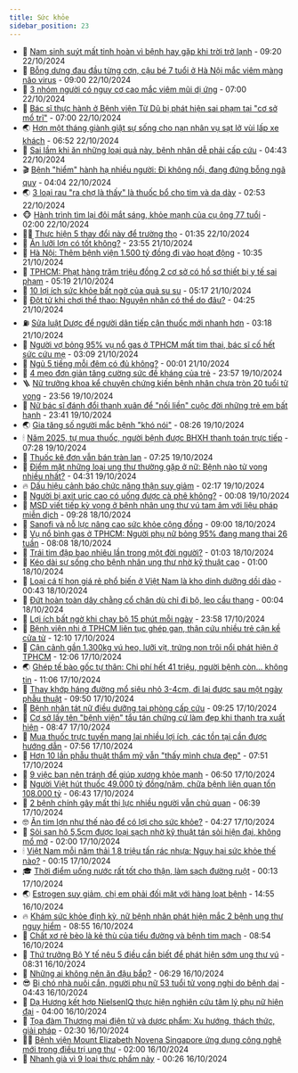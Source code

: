 ```yaml
---
title: Sức khỏe
sidebar_position: 23
---
```


<!-- dantri-suc-khoe:START -->
- 🤔 [Nam sinh suýt mất tinh hoàn vì bệnh hay gặp khi trời trở lạnh](https://dantri.com.vn/suc-khoe/nam-sinh-suyt-mat-tinh-hoan-vi-benh-hay-gap-khi-troi-tro-lanh-20241022153515002.htm) - 09:20 22/10/2024
- 🚦 [Bỗng dưng đau đầu từng cơn, cậu bé 7 tuổi ở Hà Nội mắc viêm màng não virus](https://dantri.com.vn/suc-khoe/bong-dung-dau-dau-tung-con-cau-be-7-tuoi-o-ha-noi-mac-viem-mang-nao-virus-20241022160611928.htm) - 09:00 22/10/2024
- 🤖 [3 nhóm người có nguy cơ cao mắc viêm mũi dị ứng](https://dantri.com.vn/suc-khoe/3-nhom-nguoi-co-nguy-co-cao-mac-viem-mui-di-ung-20241022135048607.htm) - 07:00 22/10/2024
- 🐻 [Bác sĩ thực hành ở Bệnh viện Từ Dũ bị phát hiện sai phạm tại &quot;cơ sở mổ trĩ&quot;](https://dantri.com.vn/suc-khoe/bac-si-thuc-hanh-o-benh-vien-tu-du-bi-phat-hien-sai-pham-tai-co-so-mo-tri-20241022134848130.htm) - 07:00 22/10/2024
- 🌏 [Hơn một tháng giành giật sự sống cho nạn nhân vụ sạt lở vùi lấp xe khách](https://dantri.com.vn/suc-khoe/hon-mot-thang-gianh-giat-su-song-cho-nan-nhan-vu-sat-lo-vui-lap-xe-khach-20241022115353633.htm) - 06:52 22/10/2024
- 👺 [Sai lầm khi ăn những loại quả này, bệnh nhân dễ phải cấp cứu](https://dantri.com.vn/suc-khoe/sai-lam-khi-an-nhung-loai-qua-nay-benh-nhan-de-phai-cap-cuu-20241022114254749.htm) - 04:43 22/10/2024
- 🎬 [Bệnh &quot;hiểm&quot; hành hạ nhiều người: Đi không nổi, đang đứng bỗng ngã quỵ](https://dantri.com.vn/suc-khoe/benh-hiem-hanh-ha-nhieu-nguoi-di-khong-noi-dang-dung-bong-nga-quy-20241022100012838.htm) - 04:04 22/10/2024
- 🌏 [3 loại rau &quot;ra chợ là thấy&quot; là thuốc bổ cho tim và dạ dày](https://dantri.com.vn/suc-khoe/3-loai-rau-ra-cho-la-thay-la-thuoc-bo-cho-tim-va-da-day-20241022072213749.htm) - 02:53 22/10/2024
- 🐵 [Hành trình tìm lại đôi mắt sáng, khỏe mạnh của cụ ông 77 tuổi](https://dantri.com.vn/suc-khoe/hanh-trinh-tim-lai-doi-mat-sang-khoe-manh-cua-cu-ong-77-tuoi-20241021213951699.htm) - 02:00 22/10/2024
- 👨‍🏫 [Thực hiện 5 thay đổi này để trường thọ](https://dantri.com.vn/suc-khoe/thuc-hien-5-thay-doi-nay-de-truong-tho-20241022075512790.htm) - 01:35 22/10/2024
- 🤗 [Ăn lưỡi lợn có tốt không?](https://dantri.com.vn/suc-khoe/an-luoi-lon-co-tot-khong-20241021202243791.htm) - 23:55 21/10/2024
- 🫶 [Hà Nội: Thêm bệnh viện 1.500 tỷ đồng đi vào hoạt động](https://dantri.com.vn/suc-khoe/ha-noi-them-benh-vien-1500-ty-dong-di-vao-hoat-dong-20241021140455533.htm) - 10:35 21/10/2024
- 🙉 [TPHCM: Phạt hàng trăm triệu đồng 2 cơ sở có hồ sơ thiết bị y tế sai phạm](https://dantri.com.vn/suc-khoe/tphcm-phat-hang-tram-trieu-dong-2-co-so-co-ho-so-thiet-bi-y-te-sai-pham-20241021105150567.htm) - 05:19 21/10/2024
- 🦅 [10 lợi ích sức khỏe bất ngờ của quả su su](https://dantri.com.vn/suc-khoe/10-loi-ich-suc-khoe-bat-ngo-cua-qua-su-su-20241021071547881.htm) - 05:17 21/10/2024
- 🐘 [Đột tử khi chơi thể thao: Nguyên nhân có thể do đâu?](https://dantri.com.vn/suc-khoe/dot-tu-khi-choi-the-thao-nguyen-nhan-co-the-do-dau-20241021112350866.htm) - 04:25 21/10/2024
- ⛽️ [Sửa luật Dược để người dân tiếp cận thuốc mới nhanh hơn](https://dantri.com.vn/suc-khoe/sua-luat-duoc-de-nguoi-dan-tiep-can-thuoc-moi-nhanh-hon-20241021100505183.htm) - 03:18 21/10/2024
- 🤡 [Người vợ bỏng 95% vụ nổ gas ở TPHCM mất tim thai, bác sĩ cố hết sức cứu mẹ](https://dantri.com.vn/suc-khoe/nguoi-vo-bong-95-vu-no-gas-o-tphcm-mat-tim-thai-bac-si-co-het-suc-cuu-me-20241021094207396.htm) - 03:09 21/10/2024
- 💼 [Ngủ 5 tiếng mỗi đêm có đủ không?](https://dantri.com.vn/suc-khoe/ngu-5-tieng-moi-dem-co-du-khong-20241021065316040.htm) - 00:01 21/10/2024
- 🤔 [4 mẹo đơn giản tăng cường sức đề kháng của trẻ](https://dantri.com.vn/suc-khoe/4-meo-don-gian-tang-cuong-suc-de-khang-cua-tre-20241019220255392.htm) - 23:57 19/10/2024
- 🪜 [Nữ trưởng khoa kể chuyện chứng kiến bệnh nhân chưa tròn 20 tuổi tử vong](https://dantri.com.vn/suc-khoe/nu-truong-khoa-ke-chuyen-chung-kien-benh-nhan-chua-tron-20-tuoi-tu-vong-20241019185420962.htm) - 23:56 19/10/2024
- 📝 [Nữ bác sĩ đánh đổi thanh xuân để &quot;nối liền&quot; cuộc đời những trẻ em bất hạnh](https://dantri.com.vn/suc-khoe/nu-bac-si-danh-doi-thanh-xuan-de-noi-lien-cuoc-doi-nhung-tre-em-bat-hanh-20241019163610700.htm) - 23:41 19/10/2024
- 🌏 [Gia tăng số người mắc bệnh &quot;khó nói&quot;](https://dantri.com.vn/suc-khoe/gia-tang-so-nguoi-mac-benh-kho-noi-20241019132507254.htm) - 08:26 19/10/2024
- 🕯 [Năm 2025, tự mua thuốc, người bệnh được BHXH thanh toán trực tiếp](https://dantri.com.vn/suc-khoe/nam-2025-tu-mua-thuoc-nguoi-benh-duoc-bhxh-thanh-toan-truc-tiep-20241019124618461.htm) - 07:28 19/10/2024
- 🦍 [Thuốc kê đơn vẫn bán tràn lan](https://dantri.com.vn/suc-khoe/thuoc-ke-don-van-ban-tran-lan-20241019112919710.htm) - 07:25 19/10/2024
- 🌈 [Điểm mặt những loại ung thư thường gặp ở nữ: Bệnh nào tử vong nhiều nhất?](https://dantri.com.vn/suc-khoe/diem-mat-nhung-loai-ung-thu-thuong-gap-o-nu-benh-nao-tu-vong-nhieu-nhat-20241019112835973.htm) - 04:31 19/10/2024
- 🔥 [Dấu hiệu cảnh báo chức năng thận suy giảm](https://dantri.com.vn/suc-khoe/dau-hieu-canh-bao-chuc-nang-than-suy-giam-20241019090417721.htm) - 02:17 19/10/2024
- 🌊 [Người bị axit uric cao có uống được cà phê không?](https://dantri.com.vn/suc-khoe/nguoi-bi-axit-uric-cao-co-uong-duoc-ca-phe-khong-20241018203044410.htm) - 00:08 19/10/2024
- 🚦 [MSD viết tiếp kỳ vọng ở bệnh nhân ung thư vú tam âm với liệu pháp miễn dịch](https://dantri.com.vn/suc-khoe/msd-viet-tiep-ky-vong-o-benh-nhan-ung-thu-vu-tam-am-voi-lieu-phap-mien-dich-20241018161943209.htm) - 09:28 18/10/2024
- 🤖 [Sanofi và nỗ lực nâng cao sức khỏe cộng đồng](https://dantri.com.vn/suc-khoe/sanofi-va-no-luc-nang-cao-suc-khoe-cong-dong-20241018153834871.htm) - 09:00 18/10/2024
- 🤡 [Vụ nổ bình gas ở TPHCM: Người phụ nữ bỏng 95% đang mang thai 26 tuần](https://dantri.com.vn/suc-khoe/vu-no-binh-gas-o-tphcm-nguoi-phu-nu-bong-95-dang-mang-thai-26-tuan-20241018150237998.htm) - 08:08 18/10/2024
- 💂 [Trái tim đập bao nhiêu lần trong một đời người?](https://dantri.com.vn/suc-khoe/trai-tim-dap-bao-nhieu-lan-trong-mot-doi-nguoi-20241018000813326.htm) - 01:03 18/10/2024
- 🦄 [Kéo dài sự sống cho bệnh nhân ung thư nhờ kỹ thuật cao](https://dantri.com.vn/suc-khoe/keo-dai-su-song-cho-benh-nhan-ung-thu-nho-ky-thuat-cao-20241017224228548.htm) - 01:00 18/10/2024
- 🧠 [Loại cá tí hon giá rẻ phổ biến ở Việt Nam là kho dinh dưỡng dồi dào](https://dantri.com.vn/suc-khoe/loai-ca-ti-hon-gia-re-pho-bien-o-viet-nam-la-kho-dinh-duong-doi-dao-20241018071823836.htm) - 00:43 18/10/2024
- 🤖 [Đứt hoàn toàn dây chằng cổ chân dù chỉ đi bộ, leo cầu thang](https://dantri.com.vn/suc-khoe/dut-hoan-toan-day-chang-co-chan-du-chi-di-bo-leo-cau-thang-20241017160833763.htm) - 00:04 18/10/2024
- 💼 [Lợi ích bất ngờ khi chạy bộ 15 phút mỗi ngày](https://dantri.com.vn/suc-khoe/loi-ich-bat-ngo-khi-chay-bo-15-phut-moi-ngay-20241018064535648.htm) - 23:58 17/10/2024
- 🧰 [Bệnh viện nhi ở TPHCM liên tục ghép gan, thận cứu nhiều trẻ cận kề cửa tử](https://dantri.com.vn/suc-khoe/benh-vien-nhi-o-tphcm-lien-tuc-ghep-gan-than-cuu-nhieu-tre-can-ke-cua-tu-20241017170128977.htm) - 12:10 17/10/2024
- 🎉 [Cận cảnh gần 1.300kg vú heo, lưỡi vịt, trứng non trôi nổi phát hiện ở TPHCM](https://dantri.com.vn/suc-khoe/can-canh-gan-1300kg-vu-heo-luoi-vit-trung-non-troi-noi-phat-hien-o-tphcm-20241017183732635.htm) - 12:06 17/10/2024
- 🌏 [Ghép tế bào gốc tự thân: Chi phí hết 41 triệu, người bệnh còn... không tin](https://dantri.com.vn/suc-khoe/ghep-te-bao-goc-tu-than-chi-phi-het-41-trieu-nguoi-benh-con-khong-tin-20241017180628471.htm) - 11:06 17/10/2024
- 📝 [Thay khớp háng đường mổ siêu nhỏ 3-4cm, đi lại được sau một ngày phẫu thuật](https://dantri.com.vn/suc-khoe/thay-khop-hang-duong-mo-sieu-nho-3-4cm-di-lai-duoc-sau-mot-ngay-phau-thuat-20241017165002887.htm) - 09:50 17/10/2024
- 🧠 [Bệnh nhân tát nữ điều dưỡng tại phòng cấp cứu](https://dantri.com.vn/suc-khoe/benh-nhan-tat-nu-dieu-duong-tai-phong-cap-cuu-20241017161732650.htm) - 09:25 17/10/2024
- 🚀 [Cơ sở lấy tên &quot;bệnh viện&quot; tẩu tán chứng cứ làm đẹp khi thanh tra xuất hiện](https://dantri.com.vn/suc-khoe/co-so-lay-ten-benh-vien-tau-tan-chung-cu-lam-dep-khi-thanh-tra-xuat-hien-20241017145505388.htm) - 08:47 17/10/2024
- 💯 [Mua thuốc trực tuyến mang lại nhiều lợi ích, các tồn tại cần được hướng dẫn](https://dantri.com.vn/suc-khoe/mua-thuoc-truc-tuyen-mang-lai-nhieu-loi-ich-cac-ton-tai-can-duoc-huong-dan-20241017105031902.htm) - 07:56 17/10/2024
- 🫶 [Hơn 10 lần phẫu thuật thẩm mỹ vẫn &quot;thấy mình chưa đẹp&quot;](https://dantri.com.vn/suc-khoe/hon-10-lan-phau-thuat-tham-my-van-thay-minh-chua-dep-20241014065650345.htm) - 07:51 17/10/2024
- 👹 [9 việc bạn nên tránh để giúp xương khỏe mạnh](https://dantri.com.vn/suc-khoe/9-viec-ban-nen-tranh-de-giup-xuong-khoe-manh-20241017133302949.htm) - 06:50 17/10/2024
- 🤩 [Người Việt hút thuốc 49.000 tỷ đồng/năm, chữa bệnh liên quan tốn 108.000 tỷ](https://dantri.com.vn/suc-khoe/nguoi-viet-hut-thuoc-49000-ty-dongnam-chua-benh-lien-quan-ton-108000-ty-20241017125528503.htm) - 06:43 17/10/2024
- 🌊 [2 bệnh chính gây mất thị lực nhiều người vẫn chủ quan](https://dantri.com.vn/suc-khoe/2-benh-chinh-gay-mat-thi-luc-nhieu-nguoi-van-chu-quan-20241017111428535.htm) - 06:39 17/10/2024
- 🤓 [Ăn tim lợn như thế nào để có lợi cho sức khỏe?](https://dantri.com.vn/suc-khoe/an-tim-lon-nhu-the-nao-de-co-loi-cho-suc-khoe-20241017071411884.htm) - 04:27 17/10/2024
- 🌝 [Sỏi san hô 5,5cm được loại sạch nhờ kỹ thuật tán sỏi hiện đại, không mổ mở](https://dantri.com.vn/suc-khoe/soi-san-ho-55cm-duoc-loai-sach-nho-ky-thuat-tan-soi-hien-dai-khong-mo-mo-20241015233205486.htm) - 02:00 17/10/2024
- 🕯 [Việt Nam mỗi năm thải 1,8 triệu tấn rác nhựa: Nguy hại sức khỏe thế nào?](https://dantri.com.vn/suc-khoe/viet-nam-moi-nam-thai-18-trieu-tan-rac-nhua-nguy-hai-suc-khoe-the-nao-20241017001929955.htm) - 00:15 17/10/2024
- 🎓 [Thời điểm uống nước rất tốt cho thận, làm sạch đường ruột](https://dantri.com.vn/suc-khoe/thoi-diem-uong-nuoc-rat-tot-cho-than-lam-sach-duong-ruot-20241017065158963.htm) - 00:13 17/10/2024
- 🌏 [Estrogen suy giảm, chị em phải đối mặt với hàng loạt bệnh](https://dantri.com.vn/suc-khoe/estrogen-suy-giam-chi-em-phai-doi-mat-voi-hang-loat-benh-20241016202722946.htm) - 14:55 16/10/2024
- 🔥 [Khám sức khỏe định kỳ, nữ bệnh nhân phát hiện mắc 2 bệnh ung thư nguy hiểm](https://dantri.com.vn/suc-khoe/kham-suc-khoe-dinh-ky-nu-benh-nhan-phat-hien-mac-2-benh-ung-thu-nguy-hiem-20241016154714250.htm) - 08:55 16/10/2024
- 📝 [Chất xơ rẻ bèo là kẻ thù của tiểu đường và bệnh tim mạch](https://dantri.com.vn/suc-khoe/chat-xo-re-beo-la-ke-thu-cua-tieu-duong-va-benh-tim-mach-20241016073557030.htm) - 08:54 16/10/2024
- 🧠 [Thứ trưởng Bộ Y tế nêu 5 điều cần biết để phát hiện sớm ung thư vú](https://dantri.com.vn/suc-khoe/thu-truong-bo-y-te-neu-5-dieu-can-biet-de-phat-hien-som-ung-thu-vu-20241016152824158.htm) - 08:31 16/10/2024
- 🦅 [Những ai không nên ăn đậu bắp?](https://dantri.com.vn/suc-khoe/nhung-ai-khong-nen-an-dau-bap-20241016074210141.htm) - 06:29 16/10/2024
- 😎 [Bị chó nhà nuôi cắn, người phụ nữ 53 tuổi tử vong nghi do bệnh dại](https://dantri.com.vn/suc-khoe/bi-cho-nha-nuoi-can-nguoi-phu-nu-53-tuoi-tu-vong-nghi-do-benh-dai-20241016110526147.htm) - 04:43 16/10/2024
- 🎉 [Dạ Hương kết hợp NielsenIQ thực hiện nghiên cứu tâm lý phụ nữ hiện đại](https://dantri.com.vn/suc-khoe/da-huong-ket-hop-nielseniq-thuc-hien-nghien-cuu-tam-ly-phu-nu-hien-dai-20241016104301362.htm) - 04:00 16/10/2024
- 🫣 [Tọa đàm Thương mại điện tử và dược phẩm: Xu hướng, thách thức, giải pháp](https://dantri.com.vn/suc-khoe/toa-dam-thuong-mai-dien-tu-va-duoc-pham-xu-huong-thach-thuc-giai-phap-20241015213133554.htm) - 02:30 16/10/2024
- 🧑‍🏫 [Bệnh viện Mount Elizabeth Novena Singapore ứng dụng công nghệ mới trong điều trị ung thư](https://dantri.com.vn/suc-khoe/benh-vien-mount-elizabeth-novena-singapore-ung-dung-cong-nghe-moi-trong-dieu-tri-ung-thu-20241015234910181.htm) - 02:00 16/10/2024
- 🥷 [Nhanh già vì 9 loại thực phẩm này](https://dantri.com.vn/suc-khoe/nhanh-gia-vi-9-loai-thuc-pham-nay-20241010195624061.htm) - 00:26 16/10/2024<!-- dantri-suc-khoe:END -->
